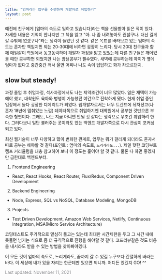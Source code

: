 ```yaml
---
title: "엄마라는 업무를 수행하며 개발자로 취업하기"
layout: post
---
```


예전에 친구에게 [엄마의 속도로 일하고 있습니다]라는 책을 선물받아 읽은 적이 있다. 자세한 내용은 기억이 안나지만 그 책을 읽고 "아. 나 좀 내려놓아도 괜찮구나. 대신 길게 갈 수밖에 없겠구나"라는 생각이 들었던 것 같다. 같은 목표를 바라보고 있는 엄마의 속도는 혼자만 책임지면 되는 20-30대에 비하면 굉장히 느리다. 당시 20대 친구들과 함께 매일같이 학원에서 동고동락하며 개발자 과정을 밟고 있었는데 다른 친구들은 깨어있을 때만 공부하면 되었지만 나는 밤샘공부가 필수였다. 새벽에 공부하는데 아이가 옆에 엄마가 없다고 중간중간 깨서 울면 어찌나 나도 속이 답답하고 화가 차오르던지. 




## slow but steady!

과정 졸업 후 취업과정, 석사과정에서도 나는 제약조건이 너무 많았다. 일은 재택이 가능해야 했고, 대학원도 육아와 병행이 가능했던 야간으로 진학하게 됐다. 현재 취업 중인 입장에서 둘다 굉장한 디메리트가 되었다. 웹개발자로서는 너무 트렌드에 뒤쳐졌고(나혼자 18년에 멈춰있는 느낌) 데이터쪽으로 취업하기엔 대학원에서 공부한 것만으론 부족한 형편이다. 그래도, 나는 지금 아니면 안될 것 같다는 생각으로 무조건 취업하려 한다. 그러다보니 일단 불러주는 곳이라도 있는 백엔드 개발자쪽으로 다시 관심이 포커싱되고 있다.      

최신 웹기술이 너무 다양하고 많이 변화한 관계로, 업무는 뭐가 걸리게 되더라도 혼자서 따로 공부는 해야할 것 같다(포인트 : 엄마의 속도로, `느리게라도...`). 제일 핫한 코딩부트캠프 커리큘럼을 대충 참고하여 보니 이 정도는 훑어야 할 것 같다. 물론 다 하면 좋겠지만 급한대로 백엔드부터.

1. Frontend Engineering
- React, React Hooks, React Router, Flux/Redux, Component Driven Development

2. Backend Engineering
- Node, Express, SQL vs NoSQL, Database Modeling, MongoDB

3. Projects
- Test Driven Development, Amazon Web Services, Netlify, Continuous Integration, MSA(Micro Service Architecture)

코딩테스트도 주기적으로 열심히 풀고는 있는데 최대한 시간제한을 두고 그 시간 내에 못풀면 넘기는 식으로 좀 더 규칙적으로 진행을 해야할 것 같다. 코드리뷰같은 것도 비용을 내서라도 받을 수 있는 방법을 찾아봐야겠다.

이 모든 것이 엄마의 속도로, 느리게라도, 끝까지 갈 수 있길 누구보다 간절하게 바라는 바다. 이 세상에 내가 있을 자리는 한군데만 있으면 되니까. 어디든 있겠지 GO! ^^

<font color='#909194'>Last updated: November 11, 2021</font>